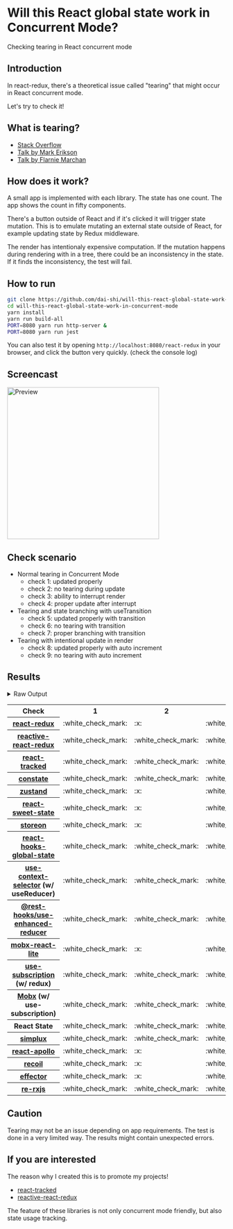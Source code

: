 # Will this React global state work in Concurrent Mode?

Checking tearing in React concurrent mode

## Introduction

In react-redux, there's a theoretical issue called "tearing"
that might occur in React concurrent mode.

Let's try to check it!

## What is tearing?

- [Stack Overflow](https://stackoverflow.com/questions/54891675/what-is-tearing-in-the-context-of-the-react-redux)
- [Talk by Mark Erikson](https://www.youtube.com/watch?v=yOZ4Ml9LlWE&t=933s)
- [Talk by Flarnie Marchan](https://www.youtube.com/watch?v=V1Ly-8Z1wQA&t=1079s)

## How does it work?

A small app is implemented with each library.
The state has one count.
The app shows the count in fifty components.

There's a button outside of React and
if it's clicked it will trigger state mutation.
This is to emulate mutating an external state outside of React,
for example updating state by Redux middleware.

The render has intentionaly expensive computation.
If the mutation happens during rendering with in a tree,
there could be an inconsistency in the state.
If it finds the inconsistency, the test will fail.

## How to run

```bash
git clone https://github.com/dai-shi/will-this-react-global-state-work-in-concurrent-mode.git
cd will-this-react-global-state-work-in-concurrent-mode
yarn install
yarn run build-all
PORT=8080 yarn run http-server &
PORT=8080 yarn run jest
```

You can also test it by opening `http://localhost:8080/react-redux`
in your browser, and click the button very quickly. (check the console log)

## Screencast

<img src="https://user-images.githubusercontent.com/490574/61502196-ce109200-aa0d-11e9-9efc-6203545d367c.gif" alt="Preview" width="350" />

## Check scenario

- Normal tearing in Concurrent Mode
  - check 1: updated properly
  - check 2: no tearing during update
  - check 3: ability to interrupt render
  - check 4: proper update after interrupt
- Tearing and state branching with useTransition
  - check 5: updated properly with transition
  - check 6: no tearing with transition
  - check 7: proper branching with transition
- Tearing with intentional update in render
  - check 8: updated properly with auto increment
  - check 9: no tearing with auto increment

## Results

<details>
<summary>Raw Output</summary>

```
  react-redux
    check with events from outside
      ✓ check 1: updated properly (3216 ms)
      ✕ check 2: no tearing during update (18 ms)
      ✓ check 3: ability to interrupt render
      ✓ check 4: proper update after interrupt (1428 ms)
    check with useTransition
      ✓ check 5: updated properly with transition (3640 ms)
      ✕ check 6: no tearing with transition (4 ms)
      ✕ check 7: proper branching with transition (5466 ms)
    check with intensive auto increment
      ✓ check 8: updated properly with auto increment (2963 ms)
      ✕ check 9: no tearing with auto increment (3 ms)
  reactive-react-redux
    check with events from outside
      ✓ check 1: updated properly (8383 ms)
      ✓ check 2: no tearing during update (2 ms)
      ✓ check 3: ability to interrupt render
      ✓ check 4: proper update after interrupt (1115 ms)
    check with useTransition
      ✓ check 5: updated properly with transition (5536 ms)
      ✓ check 6: no tearing with transition (1 ms)
      ✕ check 7: proper branching with transition (7466 ms)
    check with intensive auto increment
      ✓ check 8: updated properly with auto increment (3183 ms)
      ✕ check 9: no tearing with auto increment (2 ms)
  react-tracked
    check with events from outside
      ✓ check 1: updated properly (8342 ms)
      ✓ check 2: no tearing during update (1 ms)
      ✓ check 3: ability to interrupt render
      ✓ check 4: proper update after interrupt (2458 ms)
    check with useTransition
      ✓ check 5: updated properly with transition (4885 ms)
      ✕ check 6: no tearing with transition (2 ms)
      ✓ check 7: proper branching with transition (4484 ms)
    check with intensive auto increment
      ✓ check 8: updated properly with auto increment (4253 ms)
      ✕ check 9: no tearing with auto increment (2 ms)
  constate
    check with events from outside
      ✓ check 1: updated properly (8274 ms)
      ✓ check 2: no tearing during update (1 ms)
      ✓ check 3: ability to interrupt render (1 ms)
      ✓ check 4: proper update after interrupt (2424 ms)
    check with useTransition
      ✓ check 5: updated properly with transition (5628 ms)
      ✓ check 6: no tearing with transition (2 ms)
      ✓ check 7: proper branching with transition (4484 ms)
    check with intensive auto increment
      ✓ check 8: updated properly with auto increment (3999 ms)
      ✓ check 9: no tearing with auto increment (1 ms)
  zustand
    check with events from outside
      ✓ check 1: updated properly (3195 ms)
      ✕ check 2: no tearing during update (21 ms)
      ✓ check 3: ability to interrupt render
      ✓ check 4: proper update after interrupt (1415 ms)
    check with useTransition
      ✓ check 5: updated properly with transition (3505 ms)
      ✕ check 6: no tearing with transition (1 ms)
      ✕ check 7: proper branching with transition (5442 ms)
    check with intensive auto increment
      ✓ check 8: updated properly with auto increment (3001 ms)
      ✕ check 9: no tearing with auto increment (1 ms)
  react-sweet-state
    check with events from outside
      ✓ check 1: updated properly (3217 ms)
      ✕ check 2: no tearing during update (21 ms)
      ✓ check 3: ability to interrupt render
      ✓ check 4: proper update after interrupt (1465 ms)
    check with useTransition
      ✓ check 5: updated properly with transition (3634 ms)
      ✓ check 6: no tearing with transition (1 ms)
      ✕ check 7: proper branching with transition (7416 ms)
    check with intensive auto increment
      ✓ check 8: updated properly with auto increment (3963 ms)
      ✕ check 9: no tearing with auto increment (2 ms)
  storeon
    check with events from outside
      ✓ check 1: updated properly (3211 ms)
      ✕ check 2: no tearing during update (20 ms)
      ✓ check 3: ability to interrupt render
      ✓ check 4: proper update after interrupt (1483 ms)
    check with useTransition
      ✓ check 5: updated properly with transition (3658 ms)
      ✓ check 6: no tearing with transition (2 ms)
      ✕ check 7: proper branching with transition (7423 ms)
    check with intensive auto increment
      ✓ check 8: updated properly with auto increment (3033 ms)
      ✕ check 9: no tearing with auto increment (20 ms)
  react-hooks-global-state
    check with events from outside
      ✓ check 1: updated properly (8260 ms)
      ✓ check 2: no tearing during update (2 ms)
      ✓ check 3: ability to interrupt render
      ✓ check 4: proper update after interrupt (2417 ms)
    check with useTransition
      ✓ check 5: updated properly with transition (4515 ms)
      ✓ check 6: no tearing with transition (1 ms)
      ✕ check 7: proper branching with transition (5445 ms)
    check with intensive auto increment
      ✓ check 8: updated properly with auto increment (2927 ms)
      ✕ check 9: no tearing with auto increment (1 ms)
  use-context-selector
    check with events from outside
      ✓ check 1: updated properly (8279 ms)
      ✓ check 2: no tearing during update (1 ms)
      ✓ check 3: ability to interrupt render
      ✓ check 4: proper update after interrupt (1269 ms)
    check with useTransition
      ✓ check 5: updated properly with transition (4485 ms)
      ✓ check 6: no tearing with transition (1 ms)
      ✓ check 7: proper branching with transition (3533 ms)
    check with intensive auto increment
      ✓ check 8: updated properly with auto increment (2968 ms)
      ✓ check 9: no tearing with auto increment (1 ms)
  use-enhanced-reducer
    check with events from outside
      ✓ check 1: updated properly (8338 ms)
      ✓ check 2: no tearing during update (1 ms)
      ✓ check 3: ability to interrupt render
      ✓ check 4: proper update after interrupt (2383 ms)
    check with useTransition
      ✓ check 5: updated properly with transition (5693 ms)
      ✓ check 6: no tearing with transition (1 ms)
      ✓ check 7: proper branching with transition (4470 ms)
    check with intensive auto increment
      ✓ check 8: updated properly with auto increment (4010 ms)
      ✓ check 9: no tearing with auto increment (1 ms)
  mobx-react-lite
    check with events from outside
      ✓ check 1: updated properly (2827 ms)
      ✕ check 2: no tearing during update (1 ms)
      ✓ check 3: ability to interrupt render (1 ms)
      ✓ check 4: proper update after interrupt (1372 ms)
    check with useTransition
      ✓ check 5: updated properly with transition (3657 ms)
      ✕ check 6: no tearing with transition (2 ms)
      ✕ check 7: proper branching with transition (5587 ms)
    check with intensive auto increment
      ✓ check 8: updated properly with auto increment (2765 ms)
      ✕ check 9: no tearing with auto increment (1 ms)
  use-subscription
    check with events from outside
      ✓ check 1: updated properly (8339 ms)
      ✓ check 2: no tearing during update (1 ms)
      ✓ check 3: ability to interrupt render
      ✓ check 4: proper update after interrupt (2399 ms)
    check with useTransition
      ✓ check 5: updated properly with transition (5530 ms)
      ✓ check 6: no tearing with transition (1 ms)
      ✕ check 7: proper branching with transition (7433 ms)
    check with intensive auto increment
      ✓ check 8: updated properly with auto increment (2967 ms)
      ✕ check 9: no tearing with auto increment (2 ms)
  mobx-use-sub
    check with events from outside
      ✓ check 1: updated properly (8263 ms)
      ✓ check 2: no tearing during update (1 ms)
      ✓ check 3: ability to interrupt render
      ✓ check 4: proper update after interrupt (2448 ms)
    check with useTransition
      ✓ check 5: updated properly with transition (4631 ms)
      ✓ check 6: no tearing with transition (2 ms)
      ✕ check 7: proper branching with transition (6447 ms)
    check with intensive auto increment
      ✓ check 8: updated properly with auto increment (2763 ms)
      ✕ check 9: no tearing with auto increment (1 ms)
  react-state
    check with events from outside
      ✓ check 1: updated properly (8257 ms)
      ✓ check 2: no tearing during update (1 ms)
      ✓ check 3: ability to interrupt render (1 ms)
      ✓ check 4: proper update after interrupt (1098 ms)
    check with useTransition
      ✓ check 5: updated properly with transition (4520 ms)
      ✓ check 6: no tearing with transition (2 ms)
      ✓ check 7: proper branching with transition (3554 ms)
    check with intensive auto increment
      ✓ check 8: updated properly with auto increment (3017 ms)
      ✓ check 9: no tearing with auto increment (1 ms)
  simplux
    check with events from outside
      ✓ check 1: updated properly (8349 ms)
      ✓ check 2: no tearing during update (1 ms)
      ✓ check 3: ability to interrupt render
      ✓ check 4: proper update after interrupt (1126 ms)
    check with useTransition
      ✓ check 5: updated properly with transition (4515 ms)
      ✓ check 6: no tearing with transition (2 ms)
      ✕ check 7: proper branching with transition (5449 ms)
    check with intensive auto increment
      ✕ check 8: updated properly with auto increment (10087 ms)
      ✕ check 9: no tearing with auto increment (2 ms)
  react-apollo
    check with events from outside
      ✓ check 1: updated properly (3250 ms)
      ✕ check 2: no tearing during update (21 ms)
      ✓ check 3: ability to interrupt render (1 ms)
      ✓ check 4: proper update after interrupt (2493 ms)
    check with useTransition
      ✓ check 5: updated properly with transition (4509 ms)
      ✕ check 6: no tearing with transition (3 ms)
      ✕ check 7: proper branching with transition (5459 ms)
    check with intensive auto increment
      ✓ check 8: updated properly with auto increment (4003 ms)
      ✕ check 9: no tearing with auto increment (21 ms)
  recoil
    check with events from outside
      ✓ check 1: updated properly (3067 ms)
      ✕ check 2: no tearing during update (1 ms)
      ✓ check 3: ability to interrupt render
      ✓ check 4: proper update after interrupt (1431 ms)
    check with useTransition
      ✓ check 5: updated properly with transition (3625 ms)
      ✕ check 6: no tearing with transition (2 ms)
      ✕ check 7: proper branching with transition (5444 ms)
    check with intensive auto increment
      ✓ check 8: updated properly with auto increment (2944 ms)
      ✕ check 9: no tearing with auto increment (1 ms)
  effector
    check with events from outside
      ✓ check 1: updated properly (3249 ms)
      ✕ check 2: no tearing during update (22 ms)
      ✓ check 3: ability to interrupt render
      ✓ check 4: proper update after interrupt (1518 ms)
    check with useTransition
      ✓ check 5: updated properly with transition (3533 ms)
      ✕ check 6: no tearing with transition (2 ms)
      ✕ check 7: proper branching with transition (5423 ms)
    check with intensive auto increment
      ✓ check 8: updated properly with auto increment (3055 ms)
      ✕ check 9: no tearing with auto increment (2 ms)
  re-rxjs
    check with events from outside
      ✓ check 1: updated properly (8274 ms)
      ✓ check 2: no tearing during update (1 ms)
      ✓ check 3: ability to interrupt render
      ✓ check 4: proper update after interrupt (2359 ms)
    check with useTransition
      ✓ check 5: updated properly with transition (4509 ms)
      ✓ check 6: no tearing with transition (3 ms)
      ✓ check 7: proper branching with transition (2628 ms)
    check with intensive auto increment
      ✓ check 8: updated properly with auto increment (6106 ms)
      ✓ check 9: no tearing with auto increment
```

</details>

<table>
  <tr>
    <th>Check</th>
    <th>1</th>
    <th>2</th>
    <th>3</th>
    <th>4</th>
    <th>5</th>
    <th>6</th>
    <th>7</th>
    <th>8</th>
    <th>9</th>
  </tr>

  <tr>
    <th><a href="https://react-redux.js.org">react-redux</a></th>
    <td>:white_check_mark:</td>
    <td>:x:</td>
    <td>:white_check_mark:</td>
    <td>:white_check_mark:</td>
    <td>:white_check_mark:</td>
    <td>:x:</td>
    <td>:x:</td>
    <td>:white_check_mark:</td>
    <td>:x:</td>
  </tr>

  <tr>
    <th><a href="https://github.com/dai-shi/reactive-react-redux">reactive-react-redux</a></th>
    <td>:white_check_mark:</td>
    <td>:white_check_mark:</td>
    <td>:white_check_mark:</td>
    <td>:white_check_mark:</td>
    <td>:white_check_mark:</td>
    <td>:white_check_mark:</td>
    <td>:x:</td>
    <td>:white_check_mark:</td>
    <td>:x:</td>
  </tr>

  </tr>
    <th><a href="https://react-tracked.js.org">react-tracked</a></th>
    <td>:white_check_mark:</td>
    <td>:white_check_mark:</td>
    <td>:white_check_mark:</td>
    <td>:white_check_mark:</td>
    <td>:white_check_mark:</td>
    <td>:x:</td>
    <td>:white_check_mark:</td>
    <td>:white_check_mark:</td>
    <td>:x:</td>
  </tr>

  </tr>
    <th><a href="https://github.com/diegohaz/constate">constate</a></th>
    <td>:white_check_mark:</td>
    <td>:white_check_mark:</td>
    <td>:white_check_mark:</td>
    <td>:white_check_mark:</td>
    <td>:white_check_mark:</td>
    <td>:white_check_mark:</td>
    <td>:white_check_mark:</td>
    <td>:white_check_mark:</td>
    <td>:white_check_mark:</td>
  </tr>

  </tr>
    <th><a href="https://github.com/react-spring/zustand">zustand</a></th>
    <td>:white_check_mark:</td>
    <td>:x:</td>
    <td>:white_check_mark:</td>
    <td>:white_check_mark:</td>
    <td>:white_check_mark:</td>
    <td>:x:</td>
    <td>:x:</td>
    <td>:white_check_mark:</td>
    <td>:x:</td>
  </tr>

  </tr>
    <th><a href="https://github.com/atlassian/react-sweet-state">react-sweet-state</a></th>
    <td>:white_check_mark:</td>
    <td>:x:</td>
    <td>:white_check_mark:</td>
    <td>:white_check_mark:</td>
    <td>:white_check_mark:</td>
    <td>:white_check_mark:</td>
    <td>:x:</td>
    <td>:white_check_mark:</td>
    <td>:x:</td>
  </tr>

  </tr>
    <th><a href="https://github.com/storeon/storeon">storeon</a></th>
    <td>:white_check_mark:</td>
    <td>:x:</td>
    <td>:white_check_mark:</td>
    <td>:white_check_mark:</td>
    <td>:white_check_mark:</td>
    <td>:white_check_mark:</td>
    <td>:x:</td>
    <td>:white_check_mark:</td>
    <td>:x:</td>
  </tr>

  </tr>
    <th><a href="https://github.com/dai-shi/react-hooks-global-state">react-hooks-global-state</a></th>
    <td>:white_check_mark:</td>
    <td>:white_check_mark:</td>
    <td>:white_check_mark:</td>
    <td>:white_check_mark:</td>
    <td>:white_check_mark:</td>
    <td>:white_check_mark:</td>
    <td>:x:</td>
    <td>:white_check_mark:</td>
    <td>:x:</td>
  </tr>

  </tr>
    <th><a href="https://github.com/dai-shi/use-context-selector">use-context-selector</a> (w/ useReducer)</th>
    <td>:white_check_mark:</td>
    <td>:white_check_mark:</td>
    <td>:white_check_mark:</td>
    <td>:white_check_mark:</td>
    <td>:white_check_mark:</td>
    <td>:white_check_mark:</td>
    <td>:white_check_mark:</td>
    <td>:white_check_mark:</td>
    <td>:white_check_mark:</td>
  </tr>

  <tr>
    <th><a href="https://github.com/coinbase/rest-hooks/tree/master/packages/use-enhanced-reducer">@rest-hooks/use-enhanced-reducer</a></th>
    <td>:white_check_mark:</td>
    <td>:white_check_mark:</td>
    <td>:white_check_mark:</td>
    <td>:white_check_mark:</td>
    <td>:white_check_mark:</td>
    <td>:white_check_mark:</td>
    <td>:white_check_mark:</td>
    <td>:white_check_mark:</td>
    <td>:white_check_mark:</td>
  </tr>

  </tr>
    <th><a href="https://github.com/mobxjs/mobx-react-lite">mobx-react-lite</a></th>
    <td>:white_check_mark:</td>
    <td>:x:</td>
    <td>:white_check_mark:</td>
    <td>:white_check_mark:</td>
    <td>:white_check_mark:</td>
    <td>:x:</td>
    <td>:x:</td>
    <td>:white_check_mark:</td>
    <td>:x:</td>
  </tr>

  </tr>
    <th><a href="https://github.com/facebook/react/tree/master/packages/use-subscription">use-subscription</a> (w/ redux)</th>
    <td>:white_check_mark:</td>
    <td>:white_check_mark:</td>
    <td>:white_check_mark:</td>
    <td>:white_check_mark:</td>
    <td>:white_check_mark:</td>
    <td>:white_check_mark:</td>
    <td>:x:</td>
    <td>:white_check_mark:</td>
    <td>:x:</td>
  </tr>

  <tr>
    <th><a href="https://mobx.js.org/">Mobx</a> (w/ use-subscription)</th>
    <td>:white_check_mark:</td>
    <td>:white_check_mark:</td>
    <td>:white_check_mark:</td>
    <td>:white_check_mark:</td>
    <td>:white_check_mark:</td>
    <td>:white_check_mark:</td>
    <td>:x:</td>
    <td>:white_check_mark:</td>
    <td>:x:</td>
  </tr>
  <tr>
    <th>React State</th>
    <td>:white_check_mark:</td>
    <td>:white_check_mark:</td>
    <td>:white_check_mark:</td>
    <td>:white_check_mark:</td>
    <td>:white_check_mark:</td>
    <td>:white_check_mark:</td>
    <td>:white_check_mark:</td>
    <td>:white_check_mark:</td>
    <td>:white_check_mark:</td>
  </tr>

  <tr>
    <th><a href="https://github.com/MrWolfZ/simplux">simplux</a></th>
    <td>:white_check_mark:</td>
    <td>:white_check_mark:</td>
    <td>:white_check_mark:</td>
    <td>:white_check_mark:</td>
    <td>:white_check_mark:</td>
    <td>:white_check_mark:</td>
    <td>:x:</td>
    <td>:x:</td>
    <td>:x:</td>
  </tr>

  <tr>
    <th><a href="https://github.com/apollographql/react-apollo">react-apollo</a></th>
    <td>:white_check_mark:</td>
    <td>:x:</td>
    <td>:white_check_mark:</td>
    <td>:white_check_mark:</td>
    <td>:white_check_mark:</td>
    <td>:x:</td>
    <td>:x:</td>
    <td>:white_check_mark:</td>
    <td>:x:</td>
  </tr>

  <tr>
    <th><a href="https://github.com/facebookexperimental/Recoil">recoil</a></th>
    <td>:white_check_mark:</td>
    <td>:x:</td>
    <td>:white_check_mark:</td>
    <td>:white_check_mark:</td>
    <td>:white_check_mark:</td>
    <td>:x:</td>
    <td>:x:</td>
    <td>:white_check_mark:</td>
    <td>:x:</td>
  </tr>

  <tr>
    <th><a href="https://github.com/zerobias/effector">effector</a></th>
    <td>:white_check_mark:</td>
    <td>:x:</td>
    <td>:white_check_mark:</td>
    <td>:white_check_mark:</td>
    <td>:white_check_mark:</td>
    <td>:x:</td>
    <td>:x:</td>
    <td>:white_check_mark:</td>
    <td>:x:</td>
  </tr>

  <tr>
    <th><a href="https://github.com/re-rxjs/re-rxjs">re-rxjs</a></th>
    <td>:white_check_mark:</td>
    <td>:white_check_mark:</td>
    <td>:white_check_mark:</td>
    <td>:white_check_mark:</td>
    <td>:white_check_mark:</td>
    <td>:white_check_mark:</td>
    <td>:white_check_mark:</td>
    <td>:white_check_mark:</td>
    <td>:white_check_mark:</td>
  </tr>
</table>

## Caution

Tearing may not be an issue depending on app requirements.
The test is done in a very limited way.
The results might contain unexpected errors.

## If you are interested

The reason why I created this is to promote my projects!

- [react-tracked](https://github.com/dai-shi/react-tracked)
- [reactive-react-redux](https://github.com/dai-shi/reactive-react-redux)

The feature of these libraries is not only concurrent mode friendly,
but also state usage tracking.
